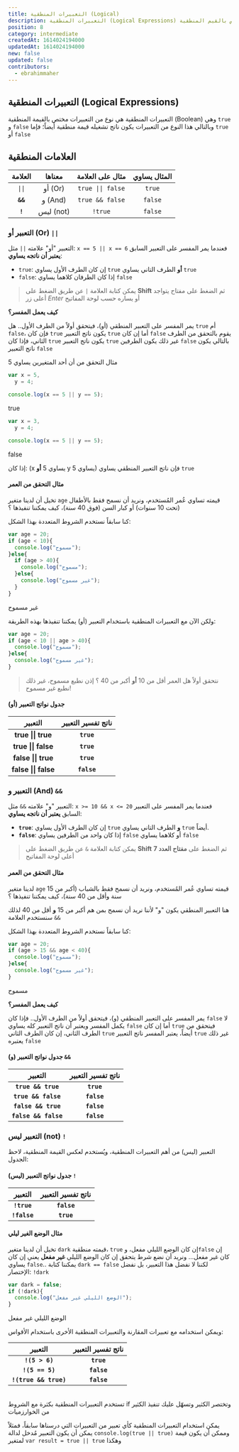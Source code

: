 ```yaml
---
title: التعبيرات المنطقية (Logical)
description: التعبيرات المنطقية (Logical Expressions) هي نوع من التعبييرات مختص بالقيم المنطقية (true, false)
position: 8
category: intermediate
createdAt: 1614024194000
updatedAt: 1614024194000
new: false
updated: false
contributors:
  - ebrahimmaher
---
```


## التعبيرات المنطقية (Logical Expressions)
التعبيرات المنطقية هي نوع من التعبيرات مختص بالقيمة المنطقية (Boolean) وهي `true` و `false` وبالتالي هذا النوع من التعبيرات يكون ناتج تشغيله قيمة منطقية أيضاً؛ فإما `true` أو `false`

## العلامات المنطقية

|العلامة|معناها|مثال على العلامة|المثال يساوي|
|:--------:|:-------:|:-------:|:-------:|
|`\|\|`|أو (Or)|`true \|\| false`|`true`|
|**`&&`**|و (And)|`true && false`|`false`|
|**`!`**|ليس (not)|`!true`|`false`|

### التعبير أو (Or) `||`
التعبير "أو" علامته `||` مثل: `x == 5 || x == 6` فعندما يمر المفسر على التعبير السابق **يعتبر أن ناتجه يساوي**:
- `true`: إن كان الطرف اﻷول يساوي `true` **أو** الطرف التاني يساوي `true`
- `false`: إذا كان الطرفان كلاهما يساوي `false`

> يمكن كتابة العلامة `|` عن طريق الضغط على **Shift** ثم الضغط على مفتاح يتواجد أعلى زر *Enter* أو يساره حسب لوحة المفاتيح

<base-alert type="info">

**كيف يعمل المفسر؟**

يمر المفسر على التعبير المنطقي (أو)، فيتحقق أولاً من الطرف اﻷول.. هل `true` أم `false`، فإن كان `true` يكون ناتج التعبير `true` أما إن كان `false` يقوم بالتحقق من الطرف الثاني، فإذا كان `true` يكون ناتج التعبير `true` غير ذلك يكون الطرفين `false` بالتالي يكون ناتج التعبير `false`

</base-alert>

مثال التحقق من أن أحد المتغيرين يساوي 5

```js
var x = 5,
  y = 4;

console.log(x == 5 || y == 5);
```
<code-result>
true
</code-result>

```js
var x = 3,
  y = 4;

console.log(x == 5 || y == 5);
```
<code-result>
false
</code-result>

<base-alert type="tip">

إذا كان: (x يساوي 5 **أو** y يساوي 5) فإن ناتج التعبير المنطقي يساوي `true`

</base-alert>

#### مثال التحقق من العمر
تخيل أن لدينا متغير `age` قيمته تساوي عُمر المُستخدم، ونريد أن نسمح فقط باﻷطفال (تحت 10 سنوات) أو كبار السن (فوق 40 سنة)، كيف يمكننا تنفيذها ؟

كنا سابقاً نستخدم الشروط المتعددة بهذا الشكل:
```js
var age = 20;
if (age < 10){
  console.log("مسموح");
}else{
  if (age > 40){
    console.log("مسموح");
  }else{
    console.log("غير مسموح");
  }
}
```
<code-result>
غير مسموح
</code-result>

ولكن اﻵن مع التعبيرات المنطقية باستخدام التعبير (أو) يمكننا تنفيذها بهذه الطريقة:
```js
var age = 20;
if (age < 10 || age > 40){
  console.log("مسموح");
}else{
  console.log("غير مسموح");
}
```
> نتحقق أولاً هل العمر أقل من 10 **أو** أكبر من 40 ؟ إذن نطبع مسموح، غير ذلك نطبع غير مسموح!


#### جدول نواتج التعبير (أو)
|التعبير|ناتج تفسير التعبير|
|:--------:|:-------:|
|**true \|\| true**|**`true`**|
|**true \|\| false**|**`true`**|
|**false \|\| true**|**`true`**|
|**false \|\| false**|**`false`**|


### التعبير و (And) `&&`
التعبير "و" علامته `&&` مثل: `x >= 10 && x <= 20` فعندما يمر المفسر على التعبير السابق **يعتبر أن ناتجه يساوي**:
- **`true`**: إن كان الطرف اﻷول يساوي `true` **و** الطرف التاني يساوي `true` أيضاً.
- **`false`**: إذا كان واحد من الطرفين يساوي `false` أو كلاهما يساوي `false`

> يمكن كتابة العلامة `&` عن طريق الضغط على **Shift** ثم الضغط على **مفتاح العدد 7** أعلى لوحة المفاتيح

#### مثال التحقق من العمر
لدينا متغير `age` قيمته تساوي عُمر المُستخدم، ونريد أن نسمح فقط بالشباب (أكبر من 15 سنة وأقل من 40 سنة)، كيف يمكننا تنفيذها ؟

هنا التعبير المنطقي يكون "و" ﻷننا نريد أن نسمح بمن هم أكبر من 15 **و** أقل من 40 لذلك سنستخدم العلامة `&&`

كنا سابقاً نستخدم الشروط المتعددة بهذا الشكل:
```js
var age = 20;
if (age > 15 && age < 40){
  console.log("مسموح");
}else{
  console.log("غير مسموح");
}
```
<code-result>
مسموح
</code-result>

<base-alert type="info">

**كيف يعمل المفسر؟**

يمر المفسر على التعبير المنطقي (و)، فيتحقق أولاً من الطرف اﻷول.. فإذا كان `false` لا يكمل المفسر ويعتبر أن ناتج التعبير كله يساوي `false` أما إن كان `true` فيتحقق من الطرف الثاني، إن كان الطرف الثاني `true` أيضاً، يعتبر المفسر ناتج التعبير `true` غير ذلك يعتبره `false`

</base-alert>

#### جدول نواتج التعبير (و) `&&`
|التعبير|ناتج تفسير التعبير|
|:--------:|:-------:|
|**`true && true`**|**`true`**|
|**`true && false`**|**`false`**|
|**`false && true`**|**`false`**|
|**`false && false`**|**`false`**|


### التعبير ليس (not) `!`
التعبير (ليس) من أهم التعبيرات المنطقية، ويُستخدم لعكس القيمة المنطقية، لاحظ الجدول:

#### جدول نواتج التعبير (ليس) `!`
|التعبير|ناتج تفسير التعبير|
|:--------:|:-------:|
|**`!true`**|**`false`**|
|**`!false`**|**`true`**|

#### مثال الوضع الغير ليلي
تخيل أن لدينا متغير `dark` قيمته منطقية، `true` إن كان الوضع الليلي مفعل، و`false` إن كان غير مفعل... ونريد أن نضع شرط يتحقق إن كان الوضع الليلي **غير مفعل** يعني إن كان يساوي `false`.. يمكننا كتابة `dark == false` لكننا لا نفضل هذا التعبير، بل نفضل اﻹختصار: `!dark`

```js
var dark = false;
if (!dark){
  console.log("الوضع الليلي غير مفعل");
}
```
<code-result>
الوضع الليلي غير مفعل
</code-result>

ويمكن استخدامه مع تعبيرات المقارنة والتعبيرات المنطقية اﻷخرى باستخدام اﻷقواس:

|التعبير|ناتج تفسير التعبير|
|:--------:|:-------:|
|**`!(5 > 6)`**|**`true`**|
|**`!(5 == 5)`**|**`false`**|
|**`!(true && true)`**|**`false`**|

<br>
<base-alert type="info">
تستخدم التعبيرات المنطقية بكثرة مع الشروط if وتختصر الكثير وتسهّل عليك تنفيذ الكثير من الخوارزميات
</base-alert>

<base-alert type="tip">

يمكن استخدام التعبيرات المنطقية كأي تعبير من التعبيرات التي درسناها سابقاً، فمثلاً يمكن أن يكون التعبير مُدخل لدالة `console.log(true || true)` وممكن أن يكون قيمة لمتغير `var result = true || true` وهكذا

</base-alert>
